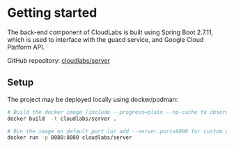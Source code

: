 # Getting started

The back-end component of CloudLabs is built using Spring Boot 2.7.11, which is used to interface with the guacd service, and Google Cloud Platform API.  

GitHub repository: [cloudlabs/server](https://github.com/projectcatena/cloudlabs-server)


## Setup

The project may be deployed locally using docker/podman:
```bash
# Build the docker image (include --progress=plain --no-cache to observe stdout)
docker build  -t cloudlabs/server .

# Run the image on default port (or add --server.port=9000 for custom port)
docker run -p 8080:8080 cloudlabs/server 
```